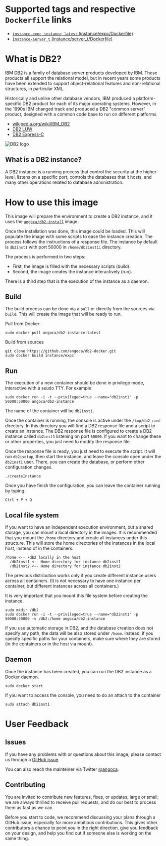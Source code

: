 # Supported tags and respective `Dockerfile` links

 * [`instance-expc`, `instance`, `latest` (instance/expc/Dockerfile)](https://github.com/angoca/db2-docker/blob/master/instance/expc/Dockerfile)
 * [`instance-server_t` (instance/server_t/Dockerfile)](https://github.com/angoca/db2-docker/blob/master/instance/server_t/Dockerfile)

# What is DB2?

IBM DB2 is a family of database server products developed by IBM.
These products all support the relational model, but in recent years some
products have been extended to support object-relational features and
non-relational structures, in particular XML.

Historically and unlike other database vendors, IBM produced a
platform-specific DB2 product for each of its major operating systems.
However, in the 1990s IBM changed track and produced a DB2 "common server"
product, designed with a common code base to run on different platforms.

 * [wikipedia.org/wiki/IBM_DB2](https://en.wikipedia.org/wiki/IBM_DB2)
 * [DB2 LUW](http://www.ibm.com/software/data/db2/)
 * [DB2 Express-C](http://www.ibm.com/software/data/db2/express-c/download.html)

![DB2 logo](https://raw.githubusercontent.com/angoca/db2-docker/master/install/10.5/expc/logo.png)

## What is a DB2 instance?

A DB2 instance is a running process that control the security at the higher
level, listens on a specific port, controls the databases that it hosts, and
many other operations related to database administration.

# How to use this image

This image will prepare the environment to create a DB2 instance, and it uses
the [`angoca/db2-install`](https://registry.hub.docker.com/u/angoca/db2-install/)
image.

Once the installation was done, this image could be loaded.
This will populate the image with some scripts to ease the instance creation.
The process follows the instructions of a response file.
The instance by default is `db2inst1` with port 50000 in
`/home/db2inst1i` directory.

The process is performed in two steps:

 * First, the image is filled with the necessary scripts (build).
 * Second, the image creates the instance interactively (run).

There is a third step that is the execution of the instance as a daemon.

## Build

The build process can be done via a `pull` or directly from the sources via
`build`.
This will create the image that will be ready to run.

Pull from Docker:

    sudo docker pull angoca/db2-instance:latest

Build from sources

    git clone https://github.com/angoca/db2-docker.git
    sudo docker build instance/expc

## Run

The execution of a new container should be done in privilege mode, interactive
with a seudo TTY.
For example:

    sudo docker run -i -t --privileged=true --name="db2inst1" -p 50000:50000 angoca/db2-instance

The name of the container will be `db2inst1`.

Once the container is running, the console is active under the `/tmp/db2_conf`
directory.
In this directory you will find a DB2 response file and a script to create an
instance.
The DB2 response file is configured to create a DB2 instance called `db2inst1`
listening on port `50000`.
If you want to change these or other properties, you just need to modify the
response file.

Once the response file is ready, you just need to execute the script.
It will run `db2isetup`, then start the instance, and leave the console open
under the `db2inst1` user.
There, you can create the database, or perform other configuration changes.

    ./createInstance

Once you have finish the configuration, you can leave the container running by
typing:

    Ctrl + P + Q

## Local file system

If you want to have an independent execution environment, but a shared storage,
you can mount a local directory in the images.
It is recommended that you mount the `/home` directory and create all instances
under this structure.
This will store the home directories of the instances in the local host,
instead of in the containers.

    /home <-- /db2 locally in the host
      /db2inst1 <-- Home directory for instance db2inst1
      /db2inst2 <-- Home directory for instance db2inst2

The previous distribution works only if you create different instance users
across all containers.
(It is not necessary to have one instance per container, but different
instances across all containers.)

It is very important that you mount this file system before creating the
instance.

    sudo mkdir /db2
    sudo docker run -i -t --privileged=true --name="db2inst1" -p 50000:50000 -v /db2:/home angoca/db2-instance

If you use automatic storage in DB2, and the database creation does not
specify any path, the data will be also stored under `/home`.
Instead, if you specify specific paths for your containers, make sure where
they are stored (in the containers or in the host via mount).

## Daemon

Once the instance has been created, you can run the DB2 instance as a Docker
daemon.

    sudo docker start

If you want to access the console, you need to do an attach to the container

    sudo attach db2inst1

# User Feedback

## Issues

If you have any problems with or questions about this image, please contact us
through a [GitHub issue](https://github.com/angoca/db2-docker/issues).

You can also reach the mainteiner via Twitter
[@angoca](https://twitter.com/angoca).

## Contributing

You are invited to contribute new features, fixes, or updates, large or small;
we are always thrilled to receive pull requests, and do our best to process them
as fast as we can.

Before you start to code, we recommend discussing your plans through a GitHub
issue, especially for more ambitious contributions.
This gives other contributors a chance to point you in the right direction,
give you feedback on your design, and help you find out if someone else is
working on the same thing.

